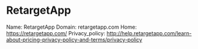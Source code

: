 
# RetargetApp

Name: RetargetApp
Domain: retargetapp.com
Home: https://retargetapp.com/
Privacy_policy: http://help.retargetapp.com/learn-about-pricing-privacy-policy-and-terms/privacy-policy
